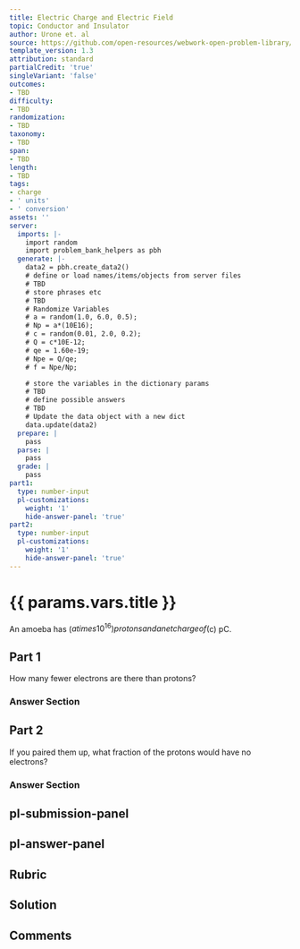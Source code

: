 ```yaml
---
title: Electric Charge and Electric Field
topic: Conductor and Insulator
author: Urone et. al
source: https://github.com/open-resources/webwork-open-problem-library/tree/master/Contrib/BrockPhysics/College_Physics_Urone/18.Electric_Field/18-02.Conductors_and_Insulators/NU_U17_18_02_002.pg
template_version: 1.3
attribution: standard
partialCredit: 'true'
singleVariant: 'false'
outcomes:
- TBD
difficulty:
- TBD
randomization:
- TBD
taxonomy:
- TBD
span:
- TBD
length:
- TBD
tags:
- charge
- ' units'
- ' conversion'
assets: ''
server:
  imports: |-
    import random
    import problem_bank_helpers as pbh
  generate: |-
    data2 = pbh.create_data2()
    # define or load names/items/objects from server files
    # TBD
    # store phrases etc
    # TBD
    # Randomize Variables
    # a = random(1.0, 6.0, 0.5);
    # Np = a*(10E16);
    # c = random(0.01, 2.0, 0.2);
    # Q = c*10E-12;
    # qe = 1.60e-19;
    # Npe = Q/qe;
    # f = Npe/Np;

    # store the variables in the dictionary params
    # TBD
    # define possible answers
    # TBD
    # Update the data object with a new dict
    data.update(data2)
  prepare: |
    pass
  parse: |
    pass
  grade: |
    pass
part1:
  type: number-input
  pl-customizations:
    weight: '1'
    hide-answer-panel: 'true'
part2:
  type: number-input
  pl-customizations:
    weight: '1'
    hide-answer-panel: 'true'
---
```


# {{ params.vars.title }} 


An amoeba has ($a times 10^16) protons and a net charge of ($c) pC.

## Part 1 
How many fewer electrons are there than protons? 


 ### Answer Section

## Part 2 
If you paired them up, what fraction of the protons would have no electrons? 


 ### Answer Section


## pl-submission-panel 


## pl-answer-panel 


## Rubric 


## Solution 


## Comments 


